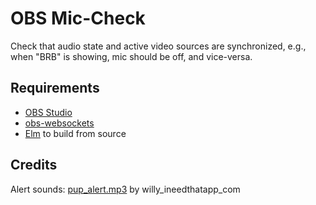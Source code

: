# OBS Mic-Check

Check that audio state and active video sources are synchronized, e.g., when "BRB" is showing, mic should be off, and vice-versa.

## Requirements

- [OBS Studio](https://obsproject.com/)
- [obs-websockets](https://github.com/Palakis/obs-websocket)
- [Elm](http://elm-lang.org/) to build from source

## Credits

Alert sounds: [pup_alert.mp3](https://freesound.org/people/willy_ineedthatapp_com/sounds/167337/) by willy_ineedthatapp_com
